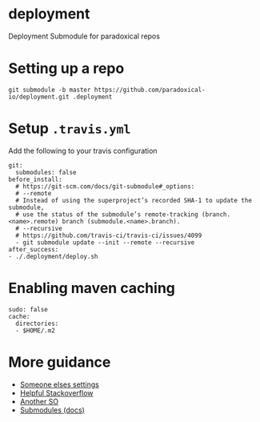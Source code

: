 # deployment
Deployment Submodule for paradoxical repos

# Setting up a repo

```
git submodule -b master https://github.com/paradoxical-io/deployment.git .deployment
```

# Setup `.travis.yml`
Add the following to your travis configuration
```
git:
  submodules: false
before_install:
  # https://git-scm.com/docs/git-submodule#_options:
  # --remote
  # Instead of using the superproject’s recorded SHA-1 to update the submodule,
  # use the status of the submodule’s remote-tracking (branch.<name>.remote) branch (submodule.<name>.branch).
  # --recursive
  # https://github.com/travis-ci/travis-ci/issues/4099
  - git submodule update --init --remote --recursive
after_success:
- ./.deployment/deploy.sh
```

# Enabling maven caching
```
sudo: false
cache:
  directories:
  - $HOME/.m2
```

# More guidance
- [Someone elses settings](https://gist.github.com/m3t/df29ec4e0aae167f99c8)
- [Helpful Stackoverflow](http://stackoverflow.com/questions/9189575/git-submodule-tracking-latest/9189815#9189815)
- [Another SO](http://stackoverflow.com/questions/1777854/git-submodules-specify-a-branch-tag/18799234#18799234)
- [Submodules (docs)](https://git-scm.com/book/en/v2/Git-Tools-Submodules)
